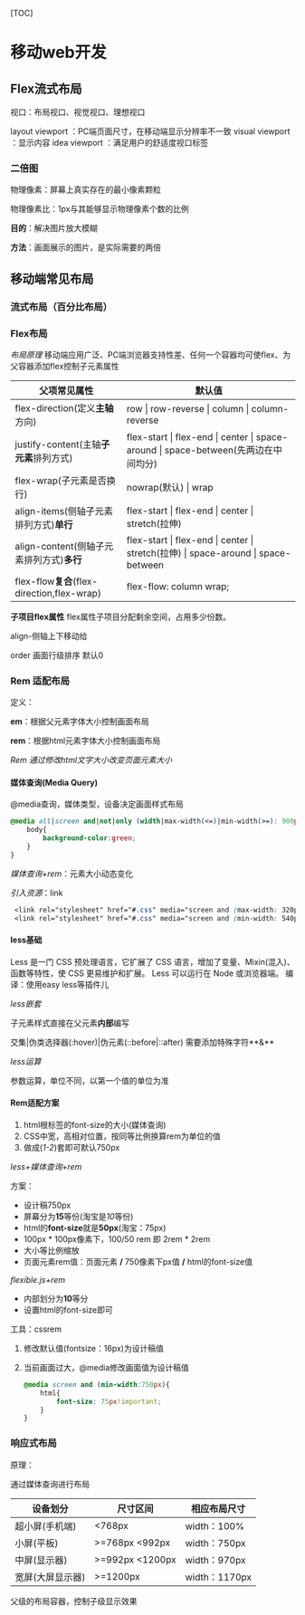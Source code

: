 [TOC]

# 移动web开发

## Flex流式布局

视口：布局视口、视觉视口、理想视口

layout viewport ：PC端页面尺寸，在移动端显示分辨率不一致
visual viewport ：显示内容
idea viewport ：满足用户的舒适度<mate>视口标签

### 二倍图

物理像素：屏幕上真实存在的最小像素颗粒

物理像素比：1px与其能够显示物理像素个数的比例

**目的**：解决图片放大模糊

**方法**：画面展示的图片，是实际需要的两倍

## 移动端常见布局

### 流式布局（百分比布局）

### Flex布局

*布局原理*
移动端应用广泛、PC端浏览器支持性差、任何一个容器均可使flex、为父容器添加flex控制子元素属性

| 父项常见属性                                | 默认值                                                       |
| ------------------------------------------- | ------------------------------------------------------------ |
| flex-direction(定义**主轴**方向)            | row \| row-reverse \| column \| column-reverse               |
| justify-content(主轴**子元素**排列方式)     | flex-start \| flex-end \| center \| space-around \| space-between(先两边在中间均分) |
| flex-wrap(子元素是否换行)                   | nowrap(默认) \| wrap                                         |
| align-items(侧轴子元素排列方式)**单行**     | flex-start \| flex-end \| center \| stretch(拉伸)            |
| align-content(侧轴子元素排列方式)**多行**   | flex-start \| flex-end \| center \| stretch(拉伸) \| space-around \| space-between |
| flex-flow**复合**(flex-direction,flex-wrap) | flex-flow: column wrap;                                      |

**子项目flex属性**
flex属性子项目分配剩余空间，占用多少份数。

align-侧轴上下移动给

order 画面行级排序 默认0

### Rem 适配布局

定义：

**em**：根据父元素字体大小控制画面布局

**rem**：根据html元素字体大小控制画面布局

*Rem 通过修改html文字大小改变页面元素大小*

#### 媒体查询(Media Query)

@media查询，媒体类型，设备决定画面样式布局

```css
@media all|screen and|not|only (width|max-width(<=)|min-width(>=): 900px) {
    body{
        background-color:green;
    }
}
```

*媒体查询+rem*：元素大小动态变化

*引入资源*：link

```css
 <link rel="stylesheet" href="#.css" media="screen and (max-width: 320px)">
 <link rel="stylesheet" href="#.css" media="screen and (min-width: 540px)">
```

#### less基础

Less 是一门 CSS 预处理语言，它扩展了 CSS 语言，增加了变量、Mixin(混入)、函数等特性，使 CSS 更易维护和扩展。
Less 可以运行在 Node 或浏览器端。
编译：使用easy less等插件儿

*less嵌套*

子元素样式直接在父元素**内部**编写

交集|伪类选择器(:hover)|伪元素(::before|::after) 需要添加特殊字符**&**

*less运算*

参数运算，单位不同，以第一个值的单位为准

#### Rem适配方案

1. html根标签的font-size的大小(媒体查询)
2. CSS中宽，高相对位置，按同等比例换算rem为单位的值
3. 做成(*1-2*)套即可默认750px

*less+媒体查询+rem*

方案：

- 设计稿750px
- 屏幕分为**15**等份(淘宝是*10*等份)
- html的**font-size**就是**50px**(淘宝：75px)
- 100px * 100px像素下，100/50 rem 即  2rem * 2rem 
- 大小等比例缩放
- 页面元素rem值：页面元素 **/** 750像素下px值 **/** html的font-size值

*flexible.js+rem*

- 内部划分为**10**等分
- 设置html的font-size即可

工具：cssrem 

1. 修改默认值(fontsize：16px)为设计稿值

2. 当前画面过大，@media修改画面值为设计稿值

   ```css
   @media screen and (min-width:750px){
       html{
           font-size: 75px!important;
       }
   }
   ```

   

### 响应式布局

原理：

通过媒体查询进行布局

| 设备划分         | 尺寸区间           | 相应布局尺寸  |
| ---------------- | ------------------ | ------------- |
| 超小屏(手机端)   | <768px             | width：100%   |
| 小屏(平板)       | >=768px    <992px  | width：750px  |
| 中屏(显示器)     | >=992px    <1200px | width：970px  |
| 宽屏(大屏显示器) | >=1200px           | width：1170px |

父级的布局容器，控制子级显示效果